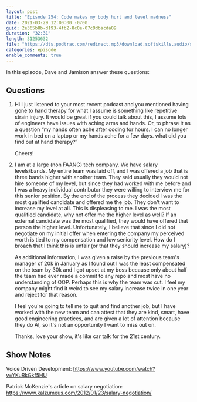 ```yaml
---
layout: post
title: "Episode 254: Code makes my body hurt and level madness"
date: 2021-03-29 12:00:00 -0700
guid: 2e365b8b-d193-4fb2-8c0e-07c9dbacda09
duration: "32:31"
length: 31253632
file: "https://dts.podtrac.com/redirect.mp3/download.softskills.audio/sse-254.mp3"
categories: episode
enable_comments: true
---
```


In this episode, Dave and Jamison answer these questions:

## Questions

1. Hi
   I just listened to your most recent podcast and you mentioned having gone to hand therapy for what I assume is something like repetitive strain injury. It would be great if you could talk about this, I assume lots of engineers have issues with aching arms and hands. Or, to phrase it as a question “my hands often ache after coding for hours. I can no longer work in bed on a laptop or my hands ache for a few days. what did you find out at hand therapy?”
   
   Cheers!


2. I am at a large (non FAANG) tech company. We have salary levels/bands. My entire team was laid off, and I was offered a job that is three bands higher with another team. They said usually they would not hire someone of my level, but since they had worked with me before and I was a heavy individual contributor they were willing to interview me for this senior position. By the end of the process they decided I was the most qualified candidate and offered me the job. They don't want to increase my level at all. This is displeasing to me. I was the most qualified candidate, why not offer me the higher level as well? If an external candidate was the most qualified, they would have offered that person the higher level. Unfortunately, I believe that since I did not negotiate on my initial offer when entering the company my perceived worth is tied to my compensation and low seniority level. How do I broach that I think this is unfair (or that they should increase my salary)?
   
   As additional information, I was given a raise by the previous team's manager of 20k in January as I found out I was the least compensated on the team by 30k and I got upset at my boss because only about half the team had ever made a commit to any repo and most have no understanding of OOP. Perhaps this is why the team was cut. I feel my company might find it weird to see my salary increase twice in one year and reject for that reason.
   
   I feel you're going to tell me to quit and find another job, but I have worked with the new team and can attest that they are kind, smart, have good engineering practices, and are given a lot of attention because they do AI, so it's not an opportunity I want to miss out on.
   
   Thanks, love your show, it's like car talk for the 21st century.


## Show Notes
Voice Driven Development:
https://www.youtube.com/watch?v=YKuRkGkf5HU

Patrick McKenzie's article on salary negotiation:
https://www.kalzumeus.com/2012/01/23/salary-negotiation/
